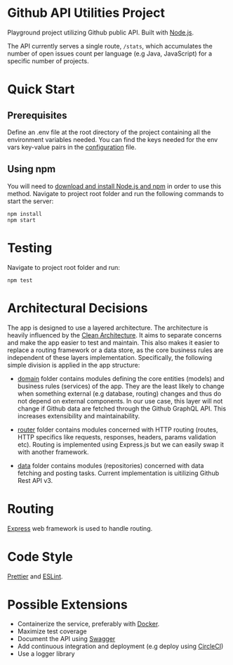 # Github API Utilities Project

Playground project utilizing Github public API. Built with [Node.js](https://nodejs.org).

The API currently serves a single route, `/stats`, which accumulates the number of open issues count per language (e.g Java, JavaScript) for a specific number of projects.

# Quick Start

## Prerequisites

Define an .env file at the root directory of the project containing all the environment variables needed. You can find the keys needed for the env vars key-value pairs in the [configuration](https://github.com/ieronimakisp/github-utilities/tree/master/src/config) file.

## Using npm

You will need to [download and install Node.js and npm](https://nodejs.org/en/download/) in order to use this method. Navigate to project root folder and run the following commands to start the server:

```
npm install
npm start
```

# Testing

Navigate to project root folder and run:

```
npm test
```

# Architectural Decisions

The app is designed to use a layered architecture. The architecture is heavily influenced by the [Clean Architecture](http://blog.cleancoder.com/uncle-bob/2012/08/13/the-clean-architecture.html). It aims to separate concerns and make the app easier to test and maintain. This also makes it easier to replace a routing framework or a data store, as the core business rules are independent of these layers implementation. Specifically, the following simple division is applied in the app structure:

- [domain](https://github.com/ieronimakisp/github-utilities/tree/master/src/domain) folder contains modules defining the core entities (models) and business rules (services) of the app. They are the least likely to change when something external (e.g database, routing) changes and thus do not depend on external components. In our use case, this layer will not change if Github data are fetched through the Github GraphQL API. This increases extensibility and maintainability.

- [router](https://github.com/ieronimakisp/github-utilities/tree/master/src/router) folder contains modules concerned with HTTP routing (routes, HTTP specifics like requests, responses, headers, params validation etc). Routing is implemented using Express.js but we can easily swap it with another framework.

- [data](https://github.com/ieronimakisp/github-utilities/tree/master/src/data) folder contains modules (repositories) concerned with data fetching and posting tasks. Current implementation is uitilizing Github Rest API v3.

# Routing

[Express](https://expressjs.com/) web framework is used to handle routing.

# Code Style

[Prettier](https://prettier.io/) and [ESLint](https://eslint.org/).

# Possible Extensions

- Containerize the service, preferably with [Docker](https://www.docker.com/).
- Maximize test coverage
- Document the API using [Swagger](https://swagger.io/)
- Add continuous integration and deployment (e.g deploy using [CircleCI](https://circleci.com/))
- Use a logger library
